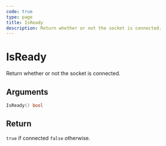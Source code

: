 ```yaml
---
code: true
type: page
title: IsReady
description: Return whether or not the socket is connected.
---
```


# IsReady

Return whether or not the socket is connected.

## Arguments

```go
IsReady() bool
```

## Return

`true` if connected `false` otherwise.